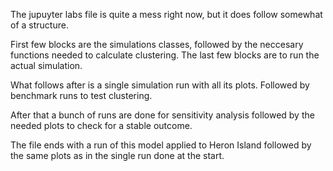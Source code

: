 The jupuyter labs file is quite a mess right now, but it does follow somewhat of a structure. 

First few blocks are the simulations classes, followed by the neccesary functions needed to calculate clustering. The last few blocks are to run the actual simulation.

What follows after is a single simulation run with all its plots. Followed by benchmark runs to test clustering. 

After that a bunch of runs are done for sensitivity analysis followed by the needed plots to check for a stable outcome. 

The file ends with a run of this model applied to Heron Island followed by the same plots as in the single run done at the start. 
